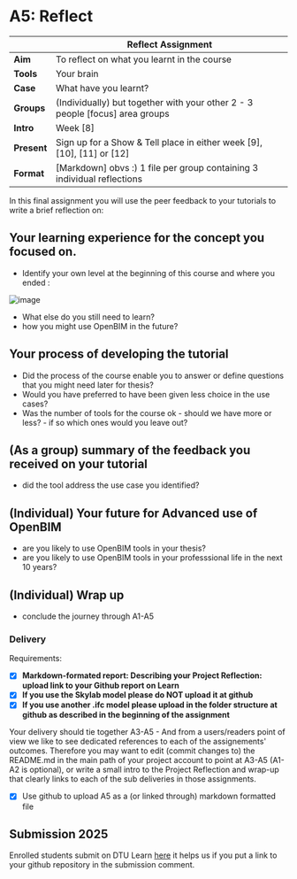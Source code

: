 # A5: Reflect

|  | Reflect Assignment  |
| --- | ----- |
| **Aim**|  To reflect on what you learnt in the course  |
| **Tools** | Your brain  |
| **Case** |  What have you learnt?  |
| **Groups** | (Individually) but together with your other 2 - 3 people [focus] area groups |
| **Intro** | Week [8] |
| **Present** | Sign up for a Show & Tell place in either week [9], [10], [11] or [12] |
| **Format** | [Markdown] obvs :) 1 file per group containing 3 individual reflections |

In this final assignment you will use the peer feedback to your tutorials to write a brief reflection on:

## Your learning experience for the concept you focused on.
- Identify your own level at the beginning of this course and where you ended :
   
![image](https://github.com/timmcginley/41934/assets/3524250/76aa9086-ad7b-45d7-849d-ed4cfa3ae6de)

- What else do you still need to learn? 
- how you might use OpenBIM in the future?

## Your process of developing the tutorial
- Did the process of the course enable you to answer or define questions that you might need later for thesis?
- Would you have preferred to have been given less choice in the use cases?
- Was the number of tools for the course ok - should we have more or less? - if so which ones would you leave out?

## (As a group) summary of the feedback you received on your tutorial
- did the tool address the use case you identified?

## (Individual) Your future for Advanced use of OpenBIM
- are you likely to use OpenBIM tools in your thesis?
- are you likely to use OpenBIM tools in your professsional life in the next 10 years?

## (Individual) Wrap up
- conclude the journey through A1-A5

### Delivery

Requirements:
+ [x] **Markdown-formated report: Describing your Project Reflection: upload link to your Github report on Learn**
+ [X] **If you use the Skylab model please do NOT upload it at github**
+ [X] **If you use another .ifc model please upload in the folder structure at github as described in the beginning of the assignment**
      
Your delivery should tie together A3-A5 - And from a users/readers point of view we like to see dedicated references to each of the assignements' outcomes.
Therefore you may want to edit (commit changes to) the README.md in the main path of your project account to point at A3-A5 (A1-A2 is optional), or write a small intro to the Project Reflection and wrap-up that clearly links to each of the sub deliveries in those assignments. 

+ [x] Use github to upload A5 as a (or linked through) markdown formatted file

## Submission 2025
Enrolled students submit on DTU Learn [here](https://learn.inside.dtu.dk/d2l/lms/dropbox/user/folders_list.d2l?ou=215344&isprv=0) it helps us if you put a link to your github repository in the submission comment.
